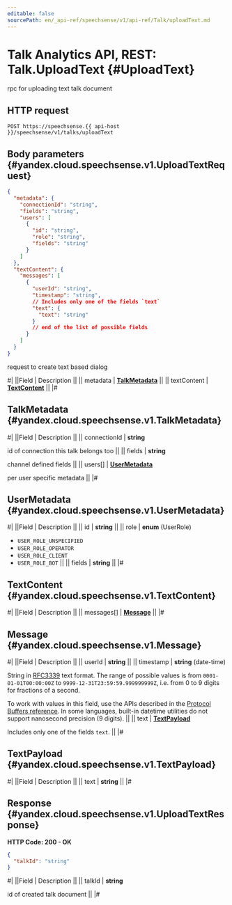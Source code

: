 ```yaml
---
editable: false
sourcePath: en/_api-ref/speechsense/v1/api-ref/Talk/uploadText.md
---
```


# Talk Analytics API, REST: Talk.UploadText {#UploadText}

rpc for uploading text talk document

## HTTP request

```
POST https://speechsense.{{ api-host }}/speechsense/v1/talks/uploadText
```

## Body parameters {#yandex.cloud.speechsense.v1.UploadTextRequest}

```json
{
  "metadata": {
    "connectionId": "string",
    "fields": "string",
    "users": [
      {
        "id": "string",
        "role": "string",
        "fields": "string"
      }
    ]
  },
  "textContent": {
    "messages": [
      {
        "userId": "string",
        "timestamp": "string",
        // Includes only one of the fields `text`
        "text": {
          "text": "string"
        }
        // end of the list of possible fields
      }
    ]
  }
}
```

request to create text based dialog

#|
||Field | Description ||
|| metadata | **[TalkMetadata](#yandex.cloud.speechsense.v1.TalkMetadata)** ||
|| textContent | **[TextContent](#yandex.cloud.speechsense.v1.TextContent)** ||
|#

## TalkMetadata {#yandex.cloud.speechsense.v1.TalkMetadata}

#|
||Field | Description ||
|| connectionId | **string**

id of connection this talk belongs too ||
|| fields | **string**

channel defined fields ||
|| users[] | **[UserMetadata](#yandex.cloud.speechsense.v1.UserMetadata)**

per user specific metadata ||
|#

## UserMetadata {#yandex.cloud.speechsense.v1.UserMetadata}

#|
||Field | Description ||
|| id | **string** ||
|| role | **enum** (UserRole)

- `USER_ROLE_UNSPECIFIED`
- `USER_ROLE_OPERATOR`
- `USER_ROLE_CLIENT`
- `USER_ROLE_BOT` ||
|| fields | **string** ||
|#

## TextContent {#yandex.cloud.speechsense.v1.TextContent}

#|
||Field | Description ||
|| messages[] | **[Message](#yandex.cloud.speechsense.v1.Message)** ||
|#

## Message {#yandex.cloud.speechsense.v1.Message}

#|
||Field | Description ||
|| userId | **string** ||
|| timestamp | **string** (date-time)

String in [RFC3339](https://www.ietf.org/rfc/rfc3339.txt) text format. The range of possible values is from
`0001-01-01T00:00:00Z` to `9999-12-31T23:59:59.999999999Z`, i.e. from 0 to 9 digits for fractions of a second.

To work with values in this field, use the APIs described in the
[Protocol Buffers reference](https://developers.google.com/protocol-buffers/docs/reference/overview).
In some languages, built-in datetime utilities do not support nanosecond precision (9 digits). ||
|| text | **[TextPayload](#yandex.cloud.speechsense.v1.TextPayload)**

Includes only one of the fields `text`. ||
|#

## TextPayload {#yandex.cloud.speechsense.v1.TextPayload}

#|
||Field | Description ||
|| text | **string** ||
|#

## Response {#yandex.cloud.speechsense.v1.UploadTextResponse}

**HTTP Code: 200 - OK**

```json
{
  "talkId": "string"
}
```

#|
||Field | Description ||
|| talkId | **string**

id of created talk document ||
|#